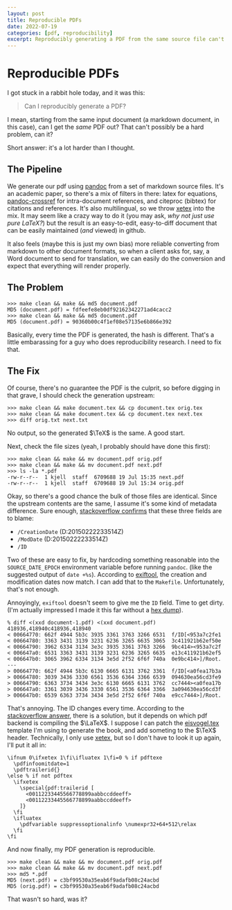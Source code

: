 ```yaml
---
layout: post
title: Reproducible PDFs
date: 2022-07-19
categories: [pdf, reproducibility]
excerpt: Reproducibly generating a PDF from the same source file can't possibly be a hard problem, can it?
---
```


# Reproducible PDFs

I got stuck in a rabbit hole today, and it was this:

> Can I reproducibly generate a PDF?

I mean, starting from the same input document (a markdown document, in this case), can I get the _same_ PDF out?
That can't possibly be a hard problem, can it?

Short answer: it's a lot harder than I thought.

## The Pipeline

We generate our pdf using [pandoc] from a set of markdown source files. It's an academic paper, so there's a mix of filters in there: latex for equations, [pandoc-crossref] for intra-document references, and citeproc (bibtex) for citations and references. It's also multilingual, so we throw [xetex] into the mix. It may seem like a crazy way to do it (you may ask, _why not just use pure LaTeX?_) but the result is an easy-to-edit, easy-to-diff document that can be easily maintained (_and_ viewed) in github.

[pandoc]: https://pandoc.org/
[pandoc-crossref]: https://github.com/lierdakil/pandoc-crossref

It also feels (maybe this is just my own bias) more reliable converting from markdown to other document formats, so when a client asks for, say,  a Word document to send for translation, we can easily do the conversion and expect that everything will render properly.

## The Problem

```
>>> make clean && make && md5 document.pdf
MD5 (document.pdf) = fdfeefe8eb0df92162342271ad4cacc2
>>> make clean && make && md5 document.pdf
MD5 (document.pdf) = 90360b00c4f1ef08e57135e6b866e392
```

Basically, every time the PDF is generated, the hash is different. That's a little embarassing for a guy who does reproducibility research. I need to fix that.

## The Fix

Of course, there's no guarantee the PDF is the culprit, so before digging in that grave, I should check the generation upstream:

```
>>> make clean && make document.tex && cp document.tex orig.tex
>>> make clean && make document.tex && cp document.tex next.tex
>>> diff orig.txt next.txt
```
No output, so the generated $\TeX$ is the same. A good start.

Next, check the file sizes (yeah, I probably should have done this first):

```
>>> make clean && make && mv document.pdf orig.pdf
>>> make clean && make && mv document.pdf next.pdf
>>> ls -la *.pdf
-rw-r--r--  1 kjell  staff  6709688 19 Jul 15:35 next.pdf
-rw-r--r--  1 kjell  staff  6709688 19 Jul 15:34 orig.pdf
```
Okay, so there's a good chance the bulk of those files are identical.
Since the upstream contents are the same, I assume it's some kind of metadata difference.
Sure enough, [stackoverflow confirms][tfa] that these three fields are to blame:

+ `/CreationDate` (D:20150222233514Z)
+ `/ModDate` (D:20150222233514Z)
+ `/ID`

[tfa]: https://tex.stackexchange.com/questions/229605/reproducible-latex-builds-compile-to-a-file-which-always-hashes-to-the-same-va

Two of these are easy to fix, by hardcoding something reasonable into the `SOURCE_DATE_EPOCH` environment variable before running `pandoc`. (like the suggested output of `date +%s`). According to [exiftool], the creation and modification dates now match. I can add that to the `Makefile`. Unfortunately, that's not enough.

 Annoyingly, `exiftool` doesn't seem to give me the `ID` field. Time to get dirty. (I'm actually impressed I made it this far without a [hex dump][xxd]).

[xxd]: https://github.com/vim/vim/blob/master/src/xxd/xxd.c

```
% diff <(xxd document-1.pdf) <(xxd document.pdf)
418936,418940c418936,418940
< 00664770: 662f 4944 5b3c 3935 3361 3763 3266 6531  f/ID[<953a7c2fe1
< 00664780: 3363 3431 3139 3231 6236 3265 6635 3065  3c411921b62ef50e
< 00664790: 3962 6334 3134 3e3c 3935 3361 3763 3266  9bc414><953a7c2f
< 006647a0: 6531 3363 3431 3139 3231 6236 3265 6635  e13c411921b62ef5
< 006647b0: 3065 3962 6334 3134 3e5d 2f52 6f6f 740a  0e9bc414>]/Root.
---
> 00664770: 662f 4944 5b3c 6130 6665 6131 3762 3361  f/ID[<a0fea17b3a
> 00664780: 3039 3436 3330 6561 3536 6364 3366 6539  094630ea56cd3fe9
> 00664790: 6363 3734 3434 3e3c 6130 6665 6131 3762  cc7444><a0fea17b
> 006647a0: 3361 3039 3436 3330 6561 3536 6364 3366  3a094630ea56cd3f
> 006647b0: 6539 6363 3734 3434 3e5d 2f52 6f6f 740a  e9cc7444>]/Root.
```

That's annoying. The ID changes every time. According to the [stackoverflow answer][tfa], there is a solution, but it depends on which pdf backend is compiling the $\LaTeX$. I suppose I can patch the [eisvogel.tex] template I'm using to generate the book, and add someting to the $\TeX$ header. Technically, I only use [xetex], but so I don't have to look it up again, I'll put it all in:

```TeX
\ifnum 0\ifxetex 1\fi\ifluatex 1\fi=0 % if pdftexe
  \pdfinfoomitdate=1
  \pdftrailerid{}
\else % if not pdftex
  \ifxetex
    \special{pdf:trailerid [
      <00112233445566778899aabbccddeeff>
      <00112233445566778899aabbccddeeff>
    ]}
  \fi
  \ifluatex
    \pdfvariable suppressoptionalinfo \numexpr32+64+512\relax
  \fi
\fi
```

And now finally, my PDF generation is reproducible.

```
>>> make clean && make && mv document.pdf orig.pdf
>>> make clean && make && mv document.pdf next.pdf
>>> md5 *.pdf
MD5 (next.pdf) = c3bf99530a35eab6f9adafb08c24acbd
MD5 (orig.pdf) = c3bf99530a35eab6f9adafb08c24acbd

```
That wasn't so hard, was it?

[exiftool]: https://exiftool.org/
[xetex]: https://tug.org/xetex/
[eisvogel.tex]: https://github.com/Wandmalfarbe/pandoc-latex-template
